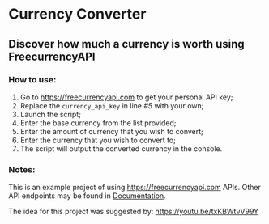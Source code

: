 # Currency Converter
## Discover how much a currency is worth using FreecurrencyAPI
### How to use:
1. Go to https://freecurrencyapi.com to get your personal API key;
2. Replace the `currency_api_key` in line *#5* with your own;
3. Launch the script;
4. Enter the base currency from the list provided;
5. Enter the amount of currency that you wish to convert;
6. Enter the currency that you wish to convert to;
7. The script will output the converted currency in the console.
### Notes:
This is an example project of using https://freecurrencyapi.com APIs. Other API endpoints may be found in [Documentation](https://freecurrencyapi.com/docs/).

The idea for this project was suggested by: https://youtu.be/txKBWtvV99Y
